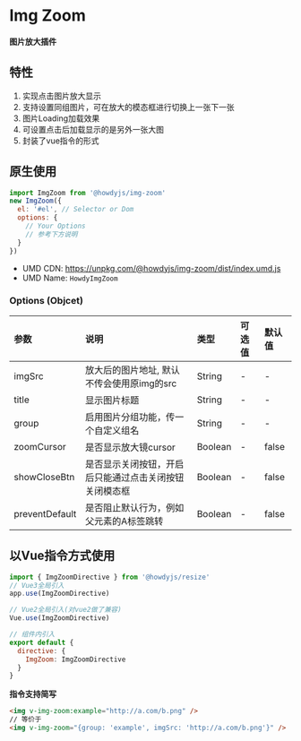 # Img Zoom

**图片放大插件**

## 特性
1. 实现点击图片放大显示
2. 支持设置同组图片，可在放大的模态框进行切换上一张下一张
3. 图片Loading加载效果
4. 可设置点击后加载显示的是另外一张大图
5. 封装了vue指令的形式

## 原生使用
```js
import ImgZoom from '@howdyjs/img-zoom'
new ImgZoom({
  el: '#el', // Selector or Dom
  options: {
    // Your Options
    // 参考下方说明
  }
})
```

+ UMD CDN: <a href="https://unpkg.com/@howdyjs/img-zoom/dist/index.umd.js" target="_blank">https://unpkg.com/@howdyjs/img-zoom/dist/index.umd.js</a>
+ UMD Name: `HowdyImgZoom`

### Options (Objcet)
|参数|说明|类型|可选值|默认值|
|:---|:---|:---|:---|:---|
|imgSrc|放大后的图片地址, 默认不传会使用原img的src|String|-|-|
|title|显示图片标题|String|-|-|
|group|启用图片分组功能，传一个自定义组名|String|-|-|
|zoomCursor|是否显示放大镜cursor|Boolean|-|false|
|showCloseBtn|是否显示关闭按钮，开启后只能通过点击关闭按钮关闭模态框|Boolean|-|false|
|preventDefault|是否阻止默认行为，例如父元素的A标签跳转|Boolean|-|false|

## 以Vue指令方式使用

```js
import { ImgZoomDirective } from '@howdyjs/resize'
// Vue3全局引入
app.use(ImgZoomDirective)

// Vue2全局引入(对vue2做了兼容)
Vue.use(ImgZoomDirective)

// 组件内引入
export default {
  directive: {
    ImgZoom: ImgZoomDirective
  }
}
```

**指令支持简写**
```html
<img v-img-zoom:example="http://a.com/b.png" />
// 等价于
<img v-img-zoom="{group: 'example', imgSrc: 'http://a.com/b.png'}" />
```






